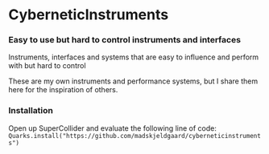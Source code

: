 # CyberneticInstruments

### Easy to use but hard to control instruments and interfaces

Instruments, interfaces and systems that are easy to influence and perform with but hard to control

These are my own instruments and performance systems, but I share them here for the inspiration of others.

### Installation

Open up SuperCollider and evaluate the following line of code:
`Quarks.install("https://github.com/madskjeldgaard/cyberneticinstruments")`
